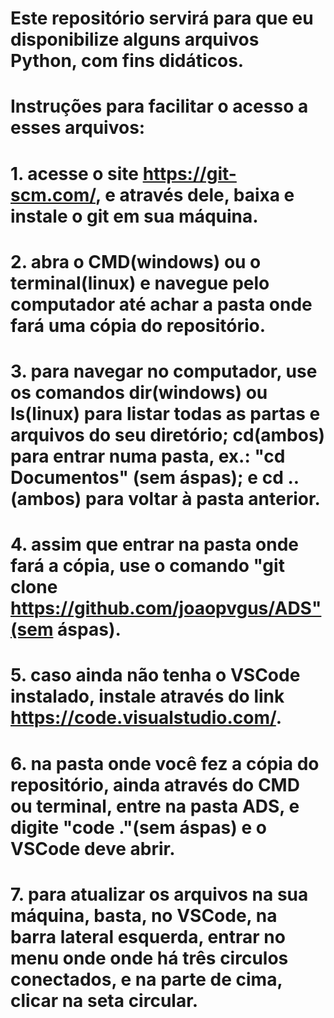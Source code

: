 # Este repositório servirá para que eu disponibilize alguns arquivos Python, com fins didáticos.

# Instruções para facilitar o acesso a esses arquivos:
# 1. acesse o site https://git-scm.com/, e através dele, baixa e instale o git em sua máquina.
# 2. abra o CMD(windows) ou o terminal(linux) e navegue pelo computador até achar a pasta onde fará uma cópia do repositório.
# 3. para navegar no computador, use os comandos dir(windows) ou ls(linux) para listar todas as partas e arquivos do seu diretório; cd(ambos) para entrar numa pasta, ex.: "cd Documentos" (sem áspas); e cd ..(ambos) para voltar à pasta anterior.
# 4. assim que entrar na pasta onde fará a cópia, use o comando "git clone https://github.com/joaopvgus/ADS"(sem áspas).
# 5. caso ainda não tenha o VSCode instalado, instale através do link https://code.visualstudio.com/.
# 6. na pasta onde você fez a cópia do repositório, ainda através do CMD ou terminal, entre na pasta ADS, e digite "code ."(sem áspas) e o VSCode deve abrir.
# 7. para atualizar os arquivos na sua máquina, basta, no VSCode, na barra lateral esquerda, entrar no menu onde onde há três circulos conectados, e na parte de cima, clicar na seta circular.
